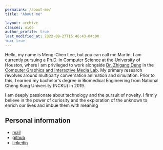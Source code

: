 ```yaml
---
permalink: /about-me/
title: "About me"

layout: archive
classes: wide
author_profile: true
last_modified_at: 2022-09-27T15:46:43-04:00
toc: true
---
```


Hello, my name is Meng-Chen Lee, but you can call me Martin. I am currently pursuing a Ph.D. in Computer Science at the University of Houston, where I am privileged to work alongside [Dr. Zhigang Deng](http://graphics.cs.uh.edu/zdeng/) in the [Computer Graphics and Interactive Media Lab](http://graphics.cs.uh.edu/). My primary research revolves around multiparty conversation animation and simulation. Prior to this, I earned my bachelor's degree in Biomedical Engineering from National Cheng Kung University (NCKU) in 2019.

I am deeply passionate about technology and the pursuit of novelty. I firmly believe in the power of curiosity and the exploration of the unknown to enrich our lives and imbue them with meaning

## Personal information

* [mail](mailto:martin33156@gmail.com)
* [github](https://github.com/genius92606)
* [linkedin](https://www.linkedin.com/in/martin-lee-b02b08135/)